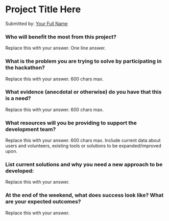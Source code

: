 # Project Title Here

Submitted by: [Your Full Name](https://github.com/your-github-username)


### Who will benefit the most from this project?

Replace this with your answer. One line answer.



### What is the problem you are trying to solve by participating in the hackathon?

Replace this with your answer. 600 chars max.



### What evidence (anecdotal or otherwise) do you have that this is a need?

Replace this with your answer. 600 chars max.



### What resources will you be providing to support the development team?

Replace this with your answer. 600 chars max.
Include current data about users and volunteers, existing tools or solutions to be expanded/improved upon.


### List current solutions and why you need a new approach to be developed:

Replace this with your answer.


### At the end of the weekend, what does success look like? What are your expected outcomes?

Replace this with your answer.


